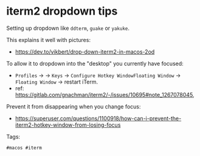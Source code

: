 # iterm2 dropdown tips

Setting up dropdown like `ddterm`, `guake` or `yakuke`.

This explains it well with pictures:

- https://dev.to/vikbert/drop-down-iterm2-in-macos-2od

To allow it to dropdown into the "desktop" you currently have focused:

- `Profiles` -> <profile> -> `Keys` -> `Configure Hotkey WindowFloating Window` -> `Floating Window` -> restart iTerm.
- ref: https://gitlab.com/gnachman/iterm2/-/issues/10695#note_1267078045,

Prevent it from disappearing when you change focus:

- https://superuser.com/questions/1100918/how-can-i-prevent-the-iterm2-hotkey-window-from-losing-focus

Tags:

    #macos #iterm


